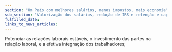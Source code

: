 ```yaml
---
section: "Um País com melhores salários, menos impostos, mais economia"
sub_section: "Valorização dos salários, redução de IRS e retenção e captação de talento"
fulfilled_date:
links_to_news_articles:
---
```


Potenciar as relações laborais estáveis, o investimento das partes na relação laboral, e a efetiva integração dos trabalhadores;